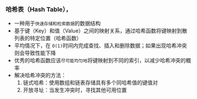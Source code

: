 ### 哈希表（Hash Table），

- 一种用于`快速存储和检索数据`的数据结构
- 基于键（Key）和值（Value）之间的映射关系，通过哈希函数将键映射到散列表的特定位置（哈希函数）
- 平均情况下，在 `O(1)`时间内完成查找、插入和删除数据；如果出现哈希冲突则会导致性能下降
- 优秀的哈希函数应该`尽可能均匀地`将键映射到不同的索引，以减少哈希冲突的概率
- 解决哈希冲突的方法：
  1. 链式哈希：使用数组和链表存储具有多个同哈希值的键值对
  2. 开放寻址：当发生冲突时，寻找其他可用位置
